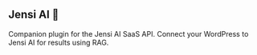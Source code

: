 ## Jensi AI 🤖

Companion plugin for the Jensi AI SaaS API. Connect your WordPress to Jensi AI for results using RAG.